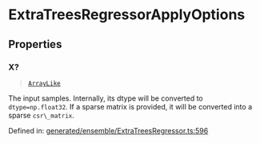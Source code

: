 # ExtraTreesRegressorApplyOptions

## Properties

### X?

> [`ArrayLike`](../types/ArrayLike.md)

The input samples. Internally, its dtype will be converted to `dtype=np.float32`. If a sparse matrix is provided, it will be converted into a sparse `csr\_matrix`.

Defined in:  [generated/ensemble/ExtraTreesRegressor.ts:596](https://github.com/transitive-bullshit/scikit-learn-ts/blob/122b3c0/packages/sklearn/src/generated/ensemble/ExtraTreesRegressor.ts#L596)
